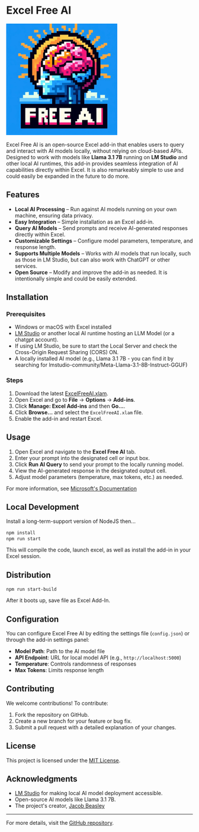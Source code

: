 # Excel Free AI

<img src="./assets/logo.jpeg" width=300 />

Excel Free AI is an open-source Excel add-in that enables users to query and interact with AI models locally, without relying on cloud-based APIs. Designed to work with models like **Llama 3.1 7B** running on **LM Studio** and other local AI runtimes, this add-in provides seamless integration of AI capabilities directly within Excel. It is also remarkeably simple to use and could easily be expanded in the future to do more. 

## Features

- **Local AI Processing** – Run against AI models running on your own machine, ensuring data privacy.
- **Easy Integration** – Simple installation as an Excel add-in.
- **Query AI Models** – Send prompts and receive AI-generated responses directly within Excel.
- **Customizable Settings** – Configure model parameters, temperature, and response length.
- **Supports Multiple Models** – Works with AI models that run locally, such as those in LM Studio, but can also work with ChatGPT or other services.
- **Open Source** – Modify and improve the add-in as needed. It is intentionally simple and could be easily extended. 

## Installation

### Prerequisites
- Windows or macOS with Excel installed
- [LM Studio](https://lmstudio.ai/) or another local AI runtime hosting an LLM Model (or a chatgpt account). 
- If using LM Studio, be sure to start the Local Server and check the Cross-Origin Request Sharing (CORS) ON. 
- A locally installed AI model (e.g., Llama 3.1 7B - you can find it by searching for lmstudio-community/Meta-Llama-3.1-8B-Instruct-GGUF)

### Steps
1. Download the latest [ExcelFreeAI.xlam](https://github.com/jacobbeasley/excel-freeai/raw/refs/heads/master/ExcelFreeAI.xlam).
2. Open Excel and go to **File** → **Options** → **Add-ins**.
3. Click **Manage: Excel Add-ins** and then **Go...**.
4. Click **Browse...** and select the `ExcelFreeAI.xlam` file.
5. Enable the add-in and restart Excel.

## Usage

1. Open Excel and navigate to the **Excel Free AI** tab.
2. Enter your prompt into the designated cell or input box.
3. Click **Run AI Query** to send your prompt to the locally running model.
4. View the AI-generated response in the designated output cell.
5. Adjust model parameters (temperature, max tokens, etc.) as needed.

For more information, see [Microsoft's Documentation](https://learn.microsoft.com/en-us/office/dev/add-ins/excel/excel-add-ins-overview)

## Local Development

Install a long-term-support version of NodeJS then...

    npm install
    npm run start

This will compile the code, launch excel, as well as install the add-in in your Excel session. 

## Distribution

    npm run start-build

After it boots up, save file as Excel Add-In. 

## Configuration

You can configure Excel Free AI by editing the settings file (`config.json`) or through the add-in settings panel:
- **Model Path**: Path to the AI model file
- **API Endpoint**: URL for local model API (e.g., `http://localhost:5000`)
- **Temperature**: Controls randomness of responses
- **Max Tokens**: Limits response length

## Contributing

We welcome contributions! To contribute:
1. Fork the repository on GitHub.
2. Create a new branch for your feature or bug fix.
3. Submit a pull request with a detailed explanation of your changes.

## License

This project is licensed under the [MIT License](LICENSE). 

## Acknowledgments

- [LM Studio](https://lmstudio.ai/) for making local AI model deployment accessible.
- Open-source AI models like Llama 3.1 7B.
- The project's creator, [Jacob Beasley](https://github.com/jacobbeasley/)

---

For more details, visit the [GitHub repository](https://github.com/jacobbeasley/excel-freeai).
